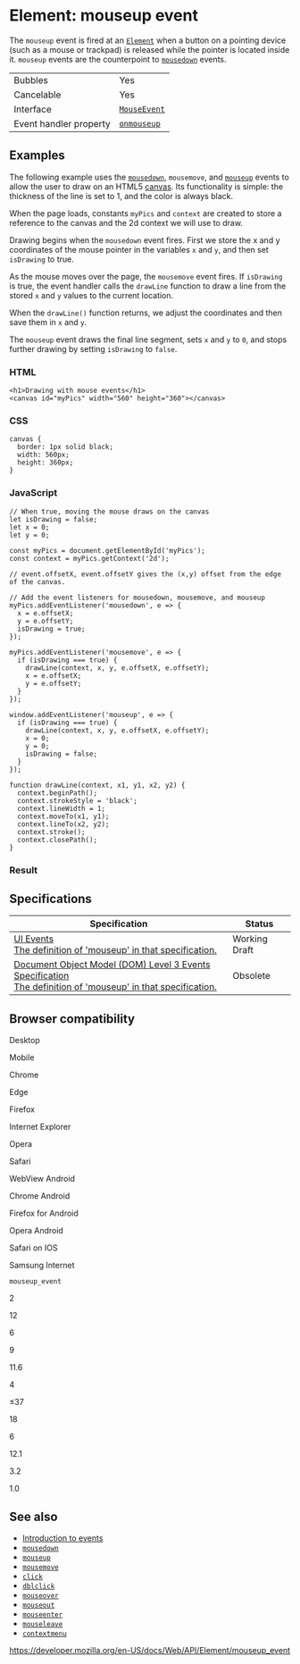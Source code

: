 # Element: mouseup event

The `mouseup` event is fired at an [`Element`](../element) when a button on a pointing device (such as a mouse or trackpad) is released while the pointer is located inside it. `mouseup` events are the counterpoint to [`mousedown`](mousedown_event) events.

<table><tbody><tr class="odd"><td>Bubbles</td><td>Yes</td></tr><tr class="even"><td>Cancelable</td><td>Yes</td></tr><tr class="odd"><td>Interface</td><td><a href="../mouseevent"><code>MouseEvent</code></a></td></tr><tr class="even"><td>Event handler property</td><td><a href="../globaleventhandlers/onmouseup"><code>onmouseup</code></a></td></tr></tbody></table>

## Examples

The following example uses the [`mousedown`](mousedown_event), `mousemove`, and [`mouseup`](mouseup_event) events to allow the user to draw on an HTML5 [canvas](../canvas_api). Its functionality is simple: the thickness of the line is set to 1, and the color is always black.

When the page loads, constants `myPics` and `context` are created to store a reference to the canvas and the 2d context we will use to draw.

Drawing begins when the `mousedown` event fires. First we store the x and y coordinates of the mouse pointer in the variables `x` and `y`, and then set `isDrawing` to true.

As the mouse moves over the page, the `mousemove` event fires. If `isDrawing` is true, the event handler calls the `drawLine` function to draw a line from the stored `x` and `y` values to the current location.

When the `drawLine()` function returns, we adjust the coordinates and then save them in `x` and `y`.

The `mouseup` event draws the final line segment, sets `x` and `y` to `0`, and stops further drawing by setting `isDrawing` to `false`.

### HTML

    <h1>Drawing with mouse events</h1>
    <canvas id="myPics" width="560" height="360"></canvas>

### CSS

    canvas {
      border: 1px solid black;
      width: 560px;
      height: 360px;
    }

### JavaScript

    // When true, moving the mouse draws on the canvas
    let isDrawing = false;
    let x = 0;
    let y = 0;

    const myPics = document.getElementById('myPics');
    const context = myPics.getContext('2d');

    // event.offsetX, event.offsetY gives the (x,y) offset from the edge of the canvas.

    // Add the event listeners for mousedown, mousemove, and mouseup
    myPics.addEventListener('mousedown', e => {
      x = e.offsetX;
      y = e.offsetY;
      isDrawing = true;
    });

    myPics.addEventListener('mousemove', e => {
      if (isDrawing === true) {
        drawLine(context, x, y, e.offsetX, e.offsetY);
        x = e.offsetX;
        y = e.offsetY;
      }
    });

    window.addEventListener('mouseup', e => {
      if (isDrawing === true) {
        drawLine(context, x, y, e.offsetX, e.offsetY);
        x = 0;
        y = 0;
        isDrawing = false;
      }
    });

    function drawLine(context, x1, y1, x2, y2) {
      context.beginPath();
      context.strokeStyle = 'black';
      context.lineWidth = 1;
      context.moveTo(x1, y1);
      context.lineTo(x2, y2);
      context.stroke();
      context.closePath();
    }

### Result

## Specifications

<table><thead><tr class="header"><th>Specification</th><th>Status</th></tr></thead><tbody><tr class="odd"><td><a href="https://w3c.github.io/uievents/#event-type-mouseup">UI Events<br />
<span class="small">The definition of 'mouseup' in that specification.</span></a></td><td><span class="spec-wd">Working Draft</span></td></tr><tr class="even"><td><a href="https://www.w3.org/TR/2014/WD-DOM-Level-3-Events-20140925/#event-type-mouseup">Document Object Model (DOM) Level 3 Events Specification<br />
<span class="small">The definition of 'mouseup' in that specification.</span></a></td><td><span class="spec-obsolete">Obsolete</span></td></tr></tbody></table>

## Browser compatibility

Desktop

Mobile

Chrome

Edge

Firefox

Internet Explorer

Opera

Safari

WebView Android

Chrome Android

Firefox for Android

Opera Android

Safari on IOS

Samsung Internet

`mouseup_event`

2

12

6

9

11.6

4

≤37

18

6

12.1

3.2

1.0

## See also

- [Introduction to events](https://developer.mozilla.org/en-US/docs/Learn/JavaScript/Building_blocks/Events)
- [`mousedown`](mousedown_event)
- [`mouseup`](mouseup_event)
- [`mousemove`](mousemove_event)
- [`click`](click_event)
- [`dblclick`](dblclick_event)
- [`mouseover`](mouseover_event)
- [`mouseout`](mouseout_event)
- [`mouseenter`](mouseenter_event)
- [`mouseleave`](mouseleave_event)
- [`contextmenu`](contextmenu_event)

<a href="https://developer.mozilla.org/en-US/docs/Web/API/Element/mouseup_event" class="_attribution-link">https://developer.mozilla.org/en-US/docs/Web/API/Element/mouseup_event</a>
